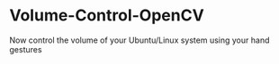 # Volume-Control-OpenCV
Now control the volume of your Ubuntu/Linux system using your hand gestures 
